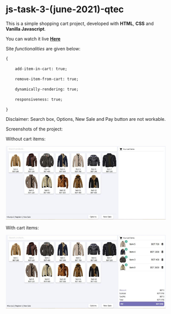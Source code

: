 # js-task-3-(june-2021)-qtec


This is a simple shopping cart project, developed with **HTML**, **CSS** and **Vanilla Javascript**.

  
You can watch it live **[Here](https://mamunamin.github.io/js-task-3-june-2021-qtec/)**

  
Site *functionalities* are given below:

    {
    
	    add-item-in-cart: true;
	    
	    remove-item-from-cart: true;
	    
	    dynamically-rendering: true;
	    
	    responsiveness: true;
    
    }

  

Disclaimer: Search box, Options, New Sale and Pay button are not workable.

  

Screenshots of the project:

  

Without cart items:

![PC View](https://github.com/MamunAmin/js-task-3-june-2021-qtec/blob/main/screenshots/Without_Cart_Items_1.jpg)

  

With cart items:

![PC View](https://github.com/MamunAmin/js-task-3-june-2021-qtec/blob/main/screenshots/With_Cart_Items_1.jpg)
